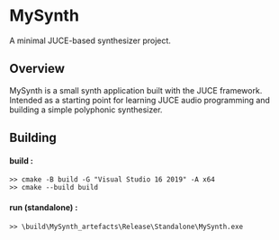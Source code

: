 # MySynth

A minimal JUCE-based synthesizer project.

## Overview
MySynth is a small synth application built with the JUCE framework. Intended as a starting point for learning JUCE audio programming and building a simple polyphonic synthesizer.

## Building
#### build :
    >> cmake -B build -G "Visual Studio 16 2019" -A x64
    >> cmake --build build
#### run (standalone) :
    >> \build\MySynth_artefacts\Release\Standalone\MySynth.exe